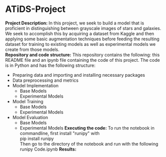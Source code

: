 # ATiDS-Project
**Project Description:**
In this project, we seek to build a model that is proficient in distinguishing between grayscale images of stars and galaxies. We seek to accomplish this by acquiring a dataset from Kaggle and then applying some basic augmentation techniques before feeding the resulting dataset for training to existing models as well as experimental models we create from those models.  
**Repository and code structure:**
This repository contains the following: this README file and an ipynb file containing the code of this project. The code is in Python and has the following structure:  
- Preparing data and importing and installing necessary packages
- Data preprocessing and metrics
- Model Implementation
  - Base Models
  - Experimental Models
- Model Training
  - Base Models
  - Experimental Models
- Model Evaluation
  - Base Models
  - Experimental Models
**Executing the code:**
To run the notebook in commandline, first install "runipy" with  
pip install runipy  
Then go to the directory of the notebook and run with the following  
runipy Code.ipynb
**Results:**
